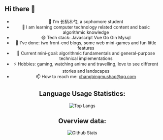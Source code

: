 ## Hi there 👋

<div style="text-align: center">
  
- 🔭 I'm 长柄木勺, a sophomore student
- 🌱 I am learning computer technology related content and basic algorithmic knowledge
- 😄 Tech stack: Javascript Vue Go Gin Mysql
- 💬 I've done: two front-end blogs, some web mini-games and fun little features
- 🤔 Current mini-goal: algorithmic fundamentals and general-purpose technical implementations
- ⚡ Hobbies: gaming, watching anime and travelling, love to see different stories and landscapes
- 📫 How to reach me: changbingmushao@qq.com

## Language Usage Statistics: 

![Top Langs](https://github-readme-stats.vercel.app/api/top-langs/?username=shaozicln&layout=compact&theme=tokyonight)

## Overview data: 
![Github Stats](https://github-readme-stats.vercel.app/api?username=shaozicln&show_icons=true&theme=dark&count_private=true)


</div>
